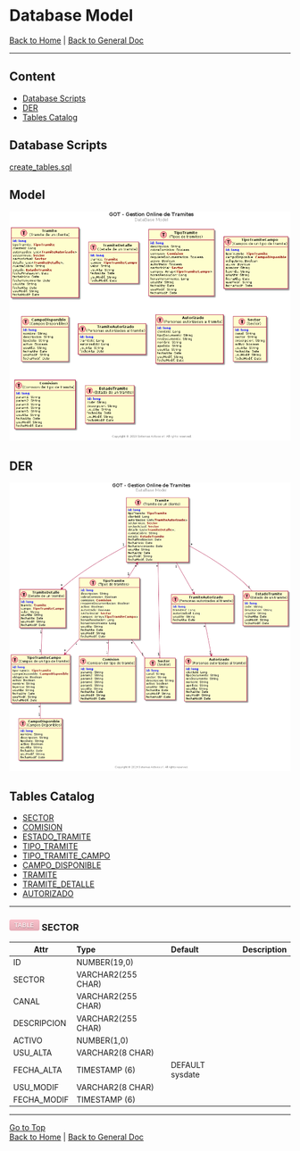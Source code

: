 # Database Model
[Back to Home](/README.md) | [Back to General Doc](/docs/readme.md)

---

## Content
* [Database Scripts](#markdown-header-oracle-script)
* [DER](#markdown-header-der)
* [Tables Catalog](#markdown-header-tables-catalog)

## Database Scripts
[create_tables.sql](/db/create_tables.sql)

## Model
![der](../diagrams/database/model.png "der")

## DER
![der](../diagrams/database/der.png "der")

## Tables Catalog
* [SECTOR](#markdown-header-sector)
* [COMISION](#markdown-header-comision)
* [ESTADO_TRAMITE](#markdown-header-estado_tramite)
* [TIPO_TRAMITE](#markdown-header-tipo_tramite)
* [TIPO_TRAMITE_CAMPO](#markdown-header-tipo_tramite_campo)
* [CAMPO_DISPONIBLE](#markdown-header-campo_disponible)
* [TRAMITE](#markdown-header-tramite)
* [TRAMITE_DETALLE](#markdown-header-tramite_detalle)
* [AUTORIZADO](#markdown-header-autorizado)

---
### ![table](../images/model-table.png "table")  SECTOR

|  Attr             |    Type            |  Default           |   Description                 |
|-------------------|:-------------------|:-------------------|:------------------------------|
|  ID               | NUMBER(19,0)       |                    |                               |
|  SECTOR           | VARCHAR2(255 CHAR) |                    |                               |
|  CANAL            | VARCHAR2(255 CHAR) |                    |                               |
|  DESCRIPCION      | VARCHAR2(255 CHAR) |                    |                               |
|  ACTIVO   		| NUMBER(1,0)		 |                    |                               |
|  USU_ALTA         | VARCHAR2(8 CHAR)   |                    |                               |
|  FECHA_ALTA       | TIMESTAMP (6) 	 | DEFAULT sysdate    |                               |
|  USU_MODIF        | VARCHAR2(8 CHAR)   |                    |                               |
|  FECHA_MODIF      | TIMESTAMP (6)      |                    |                               |     	   
      
---
[Go to Top](#markdown-header-database-model-pagossucursal)  
[Back to Home](/README.md) | [Back to General Doc](/docs/readme.md) 